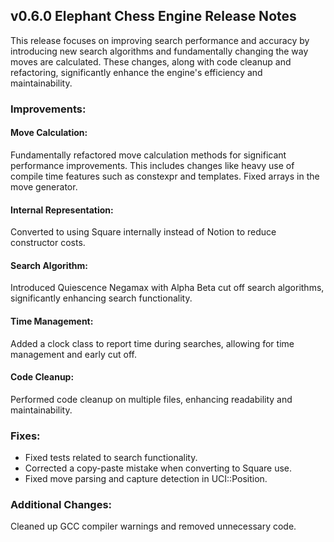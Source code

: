 ## v0.6.0 Elephant Chess Engine Release Notes
This release focuses on improving search performance and accuracy by introducing new search algorithms and fundamentally changing the way moves are calculated. These changes, along with code cleanup and refactoring, significantly enhance the engine's efficiency and maintainability.

### Improvements:
#### Move Calculation:
Fundamentally refactored move calculation methods for significant performance improvements. This includes changes like heavy use of compile time features such as constexpr and templates. Fixed arrays in the move generator.
#### Internal Representation:
Converted to using Square internally instead of Notion to reduce constructor costs.
#### Search Algorithm:
Introduced Quiescence Negamax with Alpha Beta cut off search algorithms, significantly enhancing search functionality.
#### Time Management:
Added a clock class to report time during searches, allowing for time management and early cut off.
#### Code Cleanup: 
Performed code cleanup on multiple files, enhancing readability and maintainability.

### Fixes:
- Fixed tests related to search functionality.
- Corrected a copy-paste mistake when converting to Square use.
- Fixed move parsing and capture detection in UCI::Position.

### Additional Changes:
Cleaned up GCC compiler warnings and removed unnecessary code.